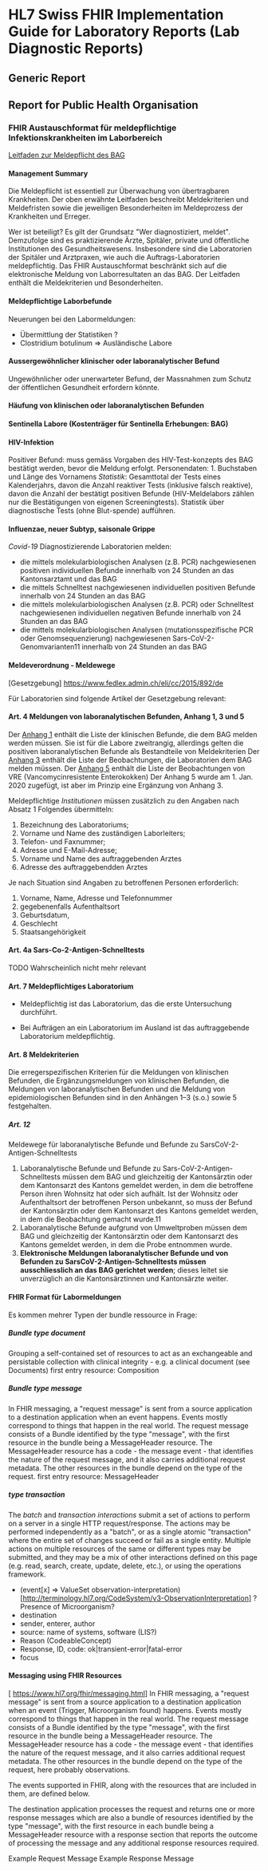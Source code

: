 # HL7 Swiss FHIR Implementation Guide for Laboratory Reports (Lab Diagnostic Reports)

## Generic Report

## Report for Public Health Organisation

### FHIR Austauschformat für meldepflichtige Infektionskrankheiten im Laborbereich

[Leitfaden zur Meldepflicht des BAG](https://www.bag.admin.ch/dam/bag/de/dokumente/mt/infektionskrankheiten/leitfaden-meldepflicht.pdf.download.pdf/leitfaden-zur-meldepflicht.pdf)

#### Management Summary

Die Meldepflicht ist essentiell zur Überwachung von übertragbaren Krankheiten. Der oben erwähnte Leitfaden beschreibt Meldekriterien und Meldefristen sowie die jeweiligen Besonderheiten im Meldeprozess der Krankheiten und Erreger.

Wer ist beteiligt? Es gilt der Grundsatz "Wer diagnostiziert, meldet". Demzufolge sind es praktizierende Ärzte, Spitäler, private und öffentliche Institutionen des Gesundheitswesens. Insbesondere sind die Laboratorien der Spitäler und Arztpraxen, wie auch die Auftrags-Laboratorien meldepflichtig. Das FHIR Austauschformat beschränkt sich auf die elektronische Meldung von Laborresultaten an das BAG. Der Leitfaden enthält die Meldekriterien und Besonderheiten.

#### Meldepflichtige Laborbefunde

Neuerungen bei den Labormeldungen:

* Übermittlung der Statistiken ?
* Clostridium botulinum => Ausländische Labore

#### Aussergewöhnlicher klinischer oder laboranalytischer Befund

Ungewöhnlicher oder unerwarteter Befund, der Massnahmen zum Schutz der öffentlichen Gesundheit erfordern könnte.

#### Häufung von klinischen oder laboranalytischen Befunden

#### Sentinella Labore (Kostenträger für Sentinella Erhebungen: BAG)

#### HIV-Infektion

Positiver Befund: muss gemäss Vorgaben des HIV-Test-konzepts des BAG bestätigt werden, bevor die Meldung erfolgt.
Personendaten: 1. Buchstaben und Länge des Vornamens
*Statistik*: Gesamttotal der Tests eines Kalenderjahrs, davon die Anzahl reaktiver Tests (inklusive falsch reaktive), davon die Anzahl der bestätigt positiven Befunde (HIV-Meldelabors zählen nur die Bestätigungen von eigenen Screeningtests). Statistik über diagnostische Tests (ohne Blut-spende) aufführen.

#### Influenzae, neuer Subtyp, saisonale Grippe

*Covid-19*
Diagnostizierende Laboratorien melden:

* die mittels molekularbiologischen Analysen (z.B. PCR) nachgewiesenen positiven individuellen Befunde innerhalb von 24 Stunden an das Kantonsarztamt und das BAG
* die mittels Schnelltest nachgewiesenen individuellen positiven Befunde innerhalb von 24 Stunden an das BAG
* die mittels molekularbiologischen Analysen (z.B. PCR) oder Schnelltest nachgewiesenen individuellen negativen Befunde innerhalb von 24 Stunden an das BAG
* die mittels molekularbiologischen Analysen (mutationsspezifische PCR oder Genomsequenzierung) nachgewiesenen Sars-CoV-2-Genomvarianten11 innerhalb von 24 Stunden an das BAG

#### Meldeverordnung - Meldewege

[Gesetzgebung] <https://www.fedlex.admin.ch/eli/cc/2015/892/de>

Für Laboratorien sind folgende Artikel der Gesetzgebung relevant:

#### Art. 4 Meldungen von laboranalytischen Befunden, Anhang 1, 3 und 5

Der [Anhang 1](https://www.fedlex.admin.ch/eli/cc/2015/892/de#annex_1) enthält die Liste der klinischen Befunde, die dem BAG melden werden müssen. Sie ist für die Labore zweitrangig, allerdings gelten die positiven laboranalytischen Befunde als Bestandteile von Meldekriterien
Der [Anhang 3](https://www.fedlex.admin.ch/eli/cc/2015/892/de#annex_3) enthält die Liste der Beobachtungen, die Laboratorien dem BAG melden müssen.
Der [Anhang 5](https://www.fedlex.admin.ch/eli/cc/2015/892/de#annex_5) enthält die Liste der Beobachtungen von VRE (Vancomycinresistente Enterokokken)
Der Anhang 5 wurde am 1. Jan. 2020 zugefügt, ist aber im Prinzip eine Ergänzung von Anhang 3.

Meldepflichtige *Institutionen* müssen zusätzlich zu den Angaben nach Absatz 1 Folgendes übermitteln:

1. Bezeichnung des Laboratoriums;
2. Vorname und Name des zuständigen Laborleiters;
3. Telefon- und Faxnummer;
4. Adresse und E-Mail-Adresse;
5. Vorname und Name des auftraggebenden Arztes
6. Adresse des auftraggebendden Arztes

Je nach Situation sind Angaben zu betroffenen Personen erforderlich:

1. Vorname, Name, Adresse und Telefonnummer
2. gegebenenfalls Aufenthaltsort
3. Geburtsdatum,
4. Geschlecht
5. Staatsangehörigkeit

#### Art. 4a Sars-Co-2-Antigen-Schnelltests

TODO Wahrscheinlich nicht mehr relevant

#### Art. 7 Meldepflichtiges Laboratorium

* Meldepflichtig ist das Laboratorium, das die erste Untersuchung durchführt.

* Bei Aufträgen an ein Laboratorium im Ausland ist das auftraggebende Laborato­rium meldepflichtig.

#### Art. 8 Meldekriterien

Die erregerspezifischen Kriterien für die Meldungen von klinischen Befunden, die Ergänzungsmeldungen von klinischen Befunden, die Meldungen von laboranalytischen Befunden und die Meldung von epidemiologischen Befunden sind in den Anhängen 1–3 (s.o.) sowie 5 festgehalten.

##### Art. 12

Meldewege für laboranalytische Befunde und Befunde zu SarsCoV-2-Antigen-Schnelltests

1. Laboranalytische Befunde und Befunde zu Sars-CoV-2-Antigen-Schnelltests müssen dem BAG und gleichzeitig der Kantonsärztin oder dem Kantonsarzt des Kantons gemeldet werden, in dem die betroffene Person ihren Wohnsitz hat oder sich aufhält. Ist der Wohnsitz oder Aufenthaltsort der betroffenen Person unbekannt, so muss der Befund der Kantonsärztin oder dem Kantonsarzt des Kantons gemeldet werden, in dem die Beobachtung gemacht wurde.11
2. Laboranalytische Befunde aufgrund von Umweltproben müssen dem BAG und gleichzeitig der Kantonsärztin oder dem Kantonsarzt des Kantons gemeldet werden, in dem die Probe entnommen wurde.
3. **Elektronische Meldungen laboranalytischer Befunde und von Befunden zu SarsCoV-2-Antigen-Schnelltests müssen ausschliesslich an das BAG gerichtet werden**; dieses leitet sie unverzüglich an die Kantonsärztinnen und Kantonsärzte weiter.

#### FHIR Format für Labormeldungen

Es kommen mehrer Typen der bundle ressource in Frage:

##### Bundle type document

Grouping a self-contained set of resources to act as an exchangeable and persistable collection with clinical integrity - e.g. a clinical document (see Documents)
first entry resource: Composition

##### Bundle type message

In FHIR messaging, a "request message" is sent from a source application to a destination application when an event happens. Events mostly correspond to things that happen in the real world. The request message consists of a Bundle identified by the type "message", with the first resource in the bundle being a MessageHeader resource. The MessageHeader resource has a code - the message event - that identifies the nature of the request message, and it also carries additional request metadata. The other resources in the bundle depend on the type of the request.
first entry resource: MessageHeader

##### type transaction

The *batch* and *transaction interactions* submit a set of actions to perform on a server in a single HTTP request/response. The actions may be performed independently as a "batch", or as a single atomic "transaction" where the entire set of changes succeed or fail as a single entity. Multiple actions on multiple resources of the same or different types may be submitted, and they may be a mix of other interactions defined on this page (e.g. read, search, create, update, delete, etc.), or using the operations framework.

* (event[x] => ValueSet observation-interpretation) [http://terminology.hl7.org/CodeSystem/v3-ObservationInterpretation] ?Presence of Microorganism?
* destination
* sender, enterer, author
* source: name of systems, software (LIS?)
* Reason (CodeableConcept)
* Response, ID, code: ok|transient-error|fatal-error
* focus

#### Messaging using FHIR Resources

[ <https://www.hl7.org/fhir/messaging.html>]
In FHIR messaging, a "request message" is sent from a source application to a destination application when an event (Trigger, Microorganism found) happens. Events mostly correspond to things that happen in the real world. The request message consists of a Bundle identified by the type "message", with the first resource in the bundle being a MessageHeader resource. The MessageHeader resource has a code - the message event - that identifies the nature of the request message, and it also carries additional request metadata. The other resources in the bundle depend on the type of the request, here probably observations.

The events supported in FHIR, along with the resources that are included in them, are defined below.

The destination application processes the request and returns one or more response messages which are also a bundle of resources identified by the type "message", with the first resource in each bundle being a MessageHeader resource with a response section that reports the outcome of processing the message and any additional response resources required.

Example Request Message
Example Response Message
